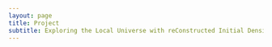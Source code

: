 ```yaml
---
layout: page
title: Project
subtitle: Exploring the Local Universe with reConstructed Initial Density field -- ELUCID
---
```

